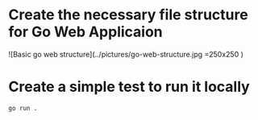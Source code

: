 # Create the necessary file structure for Go Web Applicaion
![Basic go web structure](../pictures/go-web-structure.jpg =250x250 )

# Create a simple test to run it locally 
``` go run . ```